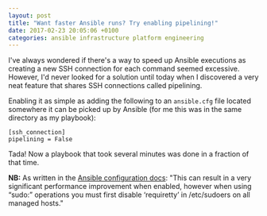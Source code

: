 ```yaml
---
layout: post
title: "Want faster Ansible runs? Try enabling pipelining!"
date: 2017-02-23 20:05:06 +0100
categories: ansible infrastructure platform engineering
---
```


I've always wondered if there's a way to speed up Ansible executions as creating
a new SSH connection for each command seemed excessive. However, I'd never
looked for a solution until today when I discovered a very neat feature that
shares SSH connections called pipelining.

Enabling it as simple as adding the following to an `ansible.cfg` file located
somewhere it can be picked up by Ansible (for me this was in the same directory
as my playbook):

```
[ssh_connection]
pipelining = False
```

Tada! Now a playbook that took several minutes was done in a fraction of that
time.

**NB:** As written in the [Ansible configuration docs](https://docs.ansible.com/ansible/intro_configuration.html#pipelining):
"This can result in a very significant performance improvement when enabled,
however when using “sudo:” operations you must first disable ‘requiretty’ in
/etc/sudoers on all managed hosts."
